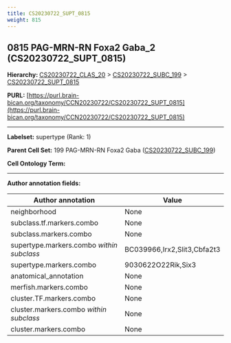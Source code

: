 ```yaml
---
title: CS20230722_SUPT_0815
weight: 815
---
```

## 0815 PAG-MRN-RN Foxa2 Gaba_2 (CS20230722_SUPT_0815)
<b>Hierarchy: </b>
[CS20230722_CLAS_20](../CS20230722_CLAS_20) >
[CS20230722_SUBC_199](../CS20230722_SUBC_199) >
[CS20230722_SUPT_0815](../CS20230722_SUPT_0815)

**PURL:** [https://purl.brain-bican.org/taxonomy/CCN20230722/CS20230722_SUPT_0815](https://purl.brain-bican.org/taxonomy/CCN20230722/CS20230722_SUPT_0815)

---


**Labelset:** supertype (Rank: 1)

**Parent Cell Set:** 199 PAG-MRN-RN Foxa2 Gaba ([CS20230722_SUBC_199](../CS20230722_SUBC_199))



**Cell Ontology Term:** 

[MARKER GENES.]: #


---

[TRANSFERRED ANNOTATIONS.]: #


[AUTHOR ANNOTATION FIELDS.]: #


**Author annotation fields:**

| Author annotation | Value |
|-------------------|-------|
|neighborhood|None|
|subclass.tf.markers.combo|None|
|subclass.markers.combo|None|
|supertype.markers.combo _within subclass_|BC039966,Irx2,Slit3,Cbfa2t3|
|supertype.markers.combo|9030622O22Rik,Six3|
|anatomical_annotation|None|
|merfish.markers.combo|None|
|cluster.TF.markers.combo|None|
|cluster.markers.combo _within subclass_|None|
|cluster.markers.combo|None|

